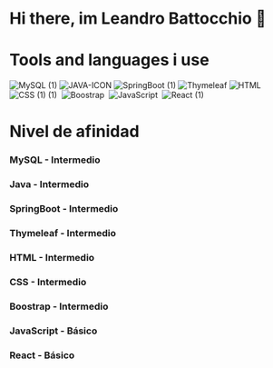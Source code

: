 # Hi there, im Leandro Battocchio 👋

# Tools and languages i use
![MySQL (1)](https://user-images.githubusercontent.com/91095677/144288195-24b79023-ce01-4647-8f36-58360884662c.png)
![JAVA-ICON](https://user-images.githubusercontent.com/91095677/144288191-e576da59-60d2-4477-82f2-09c9b9bc6881.png)
![SpringBoot (1)](https://user-images.githubusercontent.com/91095677/144288198-6bdb5d4d-68c3-4e72-b48d-87786d4840f0.png)
![Thymeleaf](https://user-images.githubusercontent.com/91095677/144288199-216f01e4-ceb4-45a8-b63f-49724e7c906b.png)
![HTML](https://user-images.githubusercontent.com/91095677/144288190-07cb651f-6078-42c2-8311-3c25060f3db7.png)
![CSS (1) (1)](https://user-images.githubusercontent.com/91095677/144288187-2223b579-8d38-41b7-b9f0-bd2db4d1d818.png)&nbsp;
![Boostrap](https://user-images.githubusercontent.com/91095677/144288185-d7998ca8-b56d-4eaa-9b49-d28f7cea729a.png)&nbsp;
![JavaScript](https://user-images.githubusercontent.com/91095677/144288193-097b7684-e49e-421c-8bde-c7abdc35304a.png)&nbsp;
![React (1)](https://user-images.githubusercontent.com/91095677/144288196-1d723412-2c7a-4d6d-9fe1-05787a086eeb.png)
# Nivel de afinidad
### MySQL - Intermedio
### Java - Intermedio
### SpringBoot - Intermedio
### Thymeleaf - Intermedio
### HTML - Intermedio
### CSS - Intermedio
### Boostrap - Intermedio
### JavaScript - Básico
### React - Básico



















<!--
**leandrobattocchio/leandrobattocchio** is a ✨ _special_ ✨ repository because its `README.md` (this file) appears on your GitHub profile.

Here are some ideas to get you started:

- 🔭 I’m currently working on ...
- 🌱 I’m currently learning ...
- 👯 I’m looking to collaborate on ...
- 🤔 I’m looking for help with ...
- 💬 Ask me about ...
- 📫 How to reach me: ...
- 😄 Pronouns: ...
- ⚡ Fun fact: ...
-->
